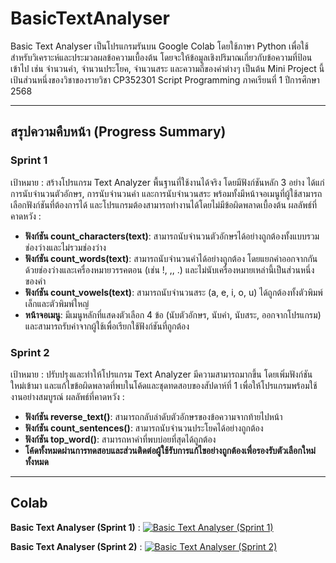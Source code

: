# BasicTextAnalyser

Basic Text Analyser เป็นโปรแกรมรันบน Google Colab โดยใช้ภาษา Python เพื่อใช้สำหรับวิเคราะห์และประมวลผลข้อความเบื้องต้น โดยจะให้ข้อมูลเชิงปริมาณเกี่ยวกับข้อความที่ป้อนเข้าไป เช่น จำนวนคำ, จำนวนประโยค, จำนวนสระ และความถี่ของคำต่างๆ เป็นต้น
Mini Project นี้เป้นส่วนหนึ่งของวิชาของรายวิชา CP352301 Script Programming ภาคเรียนที่ 1 ปีการศึกษา 2568

---
## สรุปความคืบหน้า (Progress Summary)
### Sprint 1

เป้าหมาย : สร้างโปรแกรม Text Analyzer พื้นฐานที่ใช้งานได้จริง โดยมีฟังก์ชันหลัก 3 อย่าง ได้แก่ การนับจำนวนตัวอักษร, การนับจำนวนคำ และการนับจำนวนสระ พร้อมทั้งมีหน้าจอเมนูที่ผู้ใช้สามารถเลือกฟังก์ชันที่ต้องการได้ และโปรแกรมต้องสามารถทำงานได้โดยไม่มีข้อผิดพลาดเบื้องต้น
ผลลัพธ์ที่คาดหวัง :
* **ฟังก์ชัน count_characters(text)**: สามารถนับจำนวนตัวอักษรได้อย่างถูกต้องทั้งแบบรวมช่องว่างและไม่รวมช่องว่าง
* **ฟังก์ชัน count_words(text)**: สามารถนับจำนวนคำได้อย่างถูกต้อง โดยแยกคำออกจากกันด้วยช่องว่างและเครื่องหมายวรรคตอน (เช่น !, ,, .) และไม่นับเครื่องหมายเหล่านี้เป็นส่วนหนึ่งของคำ
* **ฟังก์ชัน count_vowels(text)**: สามารถนับจำนวนสระ (a, e, i, o, u) ได้ถูกต้องทั้งตัวพิมพ์เล็กและตัวพิมพ์ใหญ่
* **หน้าจอเมนู**: มีเมนูหลักที่แสดงตัวเลือก 4 ข้อ (นับตัวอักษร, นับคำ, นับสระ, ออกจากโปรแกรม) และสามารถรับค่าจากผู้ใช้เพื่อเรียกใช้ฟังก์ชันที่ถูกต้อง

### Sprint 2
เป้าหมาย : ปรับปรุงและทำให้โปรแกรม Text Analyzer มีความสามารถมากขึ้น โดยเพิ่มฟังก์ชันใหม่เข้ามา และแก้ไขข้อผิดพลาดที่พบในโค้ดและชุดทดสอบของสัปดาห์ที่ 1 เพื่อให้โปรแกรมพร้อมใช้งานอย่างสมบูรณ์
ผลลัพธ์ที่คาดหวัง : 
* **ฟังก์ชัน reverse_text()**: สามารถกลับลำดับตัวอักษรของข้อความจากท้ายไปหน้า
* **ฟังก์ชัน count_sentences()**: สามารถนับจำนวนประโยคได้อย่างถูกต้อง
* **ฟังก์ชัน top_word()**: สามารถหาคำที่พบบ่อยที่สุดได้ถูกต้อง
* **โค้ดทั้งหมดผ่านการทดสอบและส่วนติดต่อผู้ใช้รับการแก้ไขอย่างถูกต้องเพื่อรองรับตัวเลือกใหม่ทั้งหมด**
---
## Colab
**Basic Text Analyser (Sprint 1)** : [![Basic Text Analyser (Sprint 1)](https://colab.research.google.com/assets/colab-badge.svg)](https://colab.research.google.com/drive/1W4lvCbtVkOzJ-nSn7xjizMMxwB3EQRmr?usp=sharing)

**Basic Text Analyser (Sprint 2)** : [![Basic Text Analyser (Sprint 2)](https://colab.research.google.com/assets/colab-badge.svg)](https://colab.research.google.com/drive/1feBqeFWY18Jg6czzTFQCIz3sQDX3SANq?usp=sharing)
